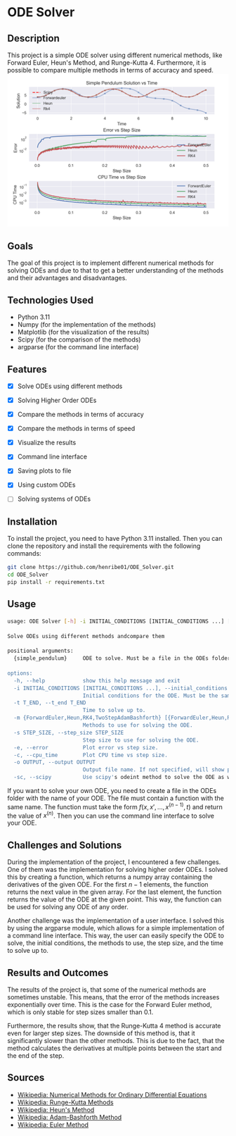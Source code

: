 # ODE Solver

## Description

This project is a simple ODE solver using different numerical methods, like
Forward Euler, Heun's Method, and Runge-Kutta 4. Furthermore, it is possible to
compare multiple methods in terms of accuracy and speed.
[![Example Plot](https://github.com/henribe01/ODE_Solver/blob/master/img/plot.png?raw=true)](https://github.com/henribe01/ODE_Solver/blob/master/img/plot.png?raw=true)

## Goals

The goal of this project is to implement different numerical methods for solving
ODEs and due to that to get a better understanding of the methods and their
advantages and disadvantages.

## Technologies Used

- Python 3.11
- Numpy (for the implementation of the methods)
- Matplotlib (for the visualization of the results)
- Scipy (for the comparison of the methods)
- argparse (for the command line interface)

## Features

- [x] Solve ODEs using different methods
- [x] Solving Higher Order ODEs
- [x] Compare the methods in terms of accuracy
- [x] Compare the methods in terms of speed
- [x] Visualize the results
- [x] Command line interface
- [x] Saving plots to file
- [x] Using custom ODEs
- [ ] Solving systems of ODEs


## Installation

To install the project, you need to have Python 3.11 installed. Then you can
clone the repository and install the requirements with the following commands:

```bash 
git clone https://github.com/henribe01/ODE_Solver.git
cd ODE_Solver
pip install -r requirements.txt
```

## Usage

```bash
usage: ODE Solver [-h] -i INITIAL_CONDITIONS [INITIAL_CONDITIONS ...] [-t T_END] [-m {ForwardEuler,Heun,RK4,TwoStepAdamBashforth} [{ForwardEuler,Heun,RK4,TwoStepAdamBashforth} ...]] [-s STEP_SIZE] [-e] [-c] [-o OUTPUT] [-sc] {simple_pendulum}

Solve ODEs using different methods andcompare them

positional arguments:
  {simple_pendulum}     ODE to solve. Must be a file in the ODEs folder.The file must contain a function with the same name. The function must take the form f(x, x', ..., x^{(n-1)}, t) and return the value of x^{(n)}

options:
  -h, --help            show this help message and exit
  -i INITIAL_CONDITIONS [INITIAL_CONDITIONS ...], --initial_conditions INITIAL_CONDITIONS [INITIAL_CONDITIONS ...]
                        Initial conditions for the ODE. Must be the same length as the order of the ODE.
  -t T_END, --t_end T_END
                        Time to solve up to.
  -m {ForwardEuler,Heun,RK4,TwoStepAdamBashforth} [{ForwardEuler,Heun,RK4,TwoStepAdamBashforth} ...], --methods {ForwardEuler,Heun,RK4,TwoStepAdamBashforth} [{ForwardEuler,Heun,RK4,TwoStepAdamBashforth} ...]
                        Methods to use for solving the ODE.
  -s STEP_SIZE, --step_size STEP_SIZE
                        Step size to use for solving the ODE.
  -e, --error           Plot error vs step size.
  -c, --cpu_time        Plot CPU time vs step size.
  -o OUTPUT, --output OUTPUT
                        Output file name. If not specified, will show plot.
  -sc, --scipy          Use scipy's odeint method to solve the ODE as well.
```

If you want to solve your own ODE, you need to create a file in the ODEs folder
with the name of your ODE. The file must contain a function with the same name.
The function must take the form $f(x, x', ..., x^{(n-1)}, t)$ and return the
value
of $x^{(n)}$. Then you can use the command line interface to solve your ODE.

## Challenges and Solutions

During the implementation of the project, I encountered a few challenges. One
of them was the implementation for solving higher order ODEs. I solved this
by creating a function, which returns a numpy array containing the derivatives
of the given ODE. For the first $n-1$ elements, the function returns the
next value in the given array. For the last element, the function returns the
value of the ODE at the given point. This way, the function can be used for
solving any ODE of any order.

Another challenge was the implementation of a user interface. I solved this
by using the argparse module, which allows for a simple implementation of a
command line interface. This way, the user can easily specify the ODE to solve,
the initial conditions, the methods to use, the step size, and the time to
solve up to.

## Results and Outcomes

The results of the project is, that some of the numerical methods are sometimes
unstable. This means, that the error of the methods increases exponentially
over time. This is the case for the Forward Euler method, which is only stable
for step sizes smaller than $0.1$.

Furthermore, the results show, that the Runge-Kutta 4 method is accurate even
for larger step sizes. The downside of this method is, that it significantly
slower than the other methods. This is due to the fact, that the method
calculates the derivatives at multiple points between the start and the end
of the step.

## Sources

- [Wikipedia: Numerical Methods for Ordinary Differential Equations](https://en.wikipedia.org/wiki/Numerical_methods_for_ordinary_differential_equations)
- [Wikipedia: Runge-Kutta Methods](https://en.wikipedia.org/wiki/Runge%E2%80%93Kutta_methods)
- [Wikipedia: Heun's Method](https://en.wikipedia.org/wiki/Heun%27s_method)
- [Wikipedia: Adam-Bashforth Method](https://en.wikipedia.org/wiki/Linear_multistep_method#Adam%E2%80%93Bashforth_methods)
- [Wikipedia: Euler Method](https://en.wikipedia.org/wiki/Euler_method) 
